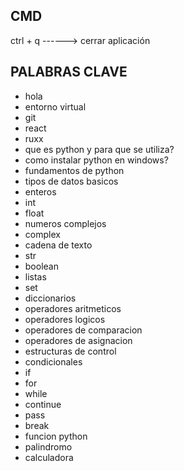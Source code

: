## CMD
ctrl + q  ------> cerrar aplicación


## PALABRAS CLAVE

- hola
- entorno virtual
- git 
- react
- ruxx
- que es python y para que se utiliza?
- como instalar python en windows?
- fundamentos de python
- tipos de datos basicos
- enteros
- int
- float
- numeros complejos
- complex
- cadena de texto
- str
- boolean
- listas
- set
- diccionarios
- operadores aritmeticos
- operadores logicos
- operadores de comparacion
- operadores de asignacion
- estructuras de control
- condicionales
- if
- for
- while
- continue
- pass
- break
- funcion python
- palindromo
- calculadora


